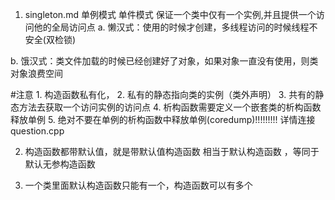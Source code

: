 1.   singleton.md  单例模式 单件模式
     保证一个类中仅有一个实例,并且提供一个访问他的全局访问点
a. 懒汉式：使用的时候才创建，多线程访问的时候线程不安全(双检锁)

b. 饿汉式：类文件加载的时候已经创建好了对象，如果对象一直没有使用，则类对象浪费空间


#注意
    1. 构造函数私有化， 
    2. 私有的静态指向类的实例（类外声明）
    3. 共有的静态方法去获取一个访问实例的访问点
    4. 析构函数需要定义一个嵌套类的析构函数释放单例
    5. 绝对不要在单例的析构函数中释放单例(coredump)!!!!!!!!! 详情连接question.cpp


2. 构造函数都带默认值，就是带默认值构造函数 相当于默认构造函数 ，等同于默认无参构造函数

3. 一个类里面默认构造函数只能有一个，构造函数可以有多个




